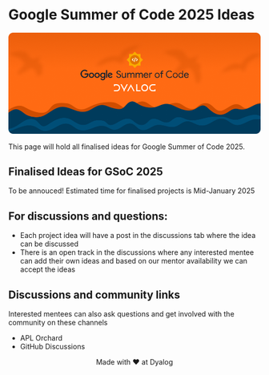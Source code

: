 # Google Summer of Code 2025 Ideas

![GSOCxDyalog Banner](./assets/banner.png)

This page will hold all finalised ideas for Google Summer of Code 2025.

## Finalised Ideas for GSoC 2025

To be annouced! Estimated time for finalised projects is Mid-January 2025

## For discussions and questions:

- Each project idea will have a post in the discussions tab where the idea can be discussed
- There is an open track in the discussions where any interested mentee can add their own ideas and based on our mentor availability we can accept the ideas

## Discussions and community links

Interested mentees can also ask questions and get involved with the community on these channels

- APL Orchard
- GitHub Discussions

<p align="center">Made with ❤ at Dyalog</p>